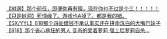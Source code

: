 [【树洞】那个前任，即便你再有理，现在你也不过是个三！！！！！](http://tieba.baidu.com/p/2683165327?see_lz=1&pn=)   
[【只是树洞】死情缘了。游戏也A掉了。都是我的错。](http://tieba.baidu.com/p/2683724965?see_lz=1&pn=)   
[【SX/YYL】818那个四处借钱不承认事实还在拼命洗白的大嘴巴妹子](http://tieba.baidu.com/p/2682804120?see_lz=1&pn=)   
[【818】那个丧心病狂的男人 变态的爱着萝莉 强上后萝莉自杀...](http://tieba.baidu.com/p/2683543583?see_lz=1&pn=)   
